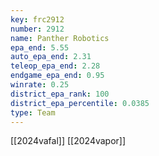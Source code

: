 ```yaml
---
key: frc2912
number: 2912
name: Panther Robotics
epa_end: 5.55
auto_epa_end: 2.31
teleop_epa_end: 2.28
endgame_epa_end: 0.95
winrate: 0.25
district_epa_rank: 100
district_epa_percentile: 0.0385
type: Team
---
```

[[2024vafal]]
[[2024vapor]]
